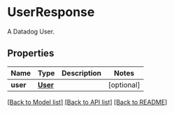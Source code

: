 # UserResponse

A Datadog User.

## Properties
Name | Type | Description | Notes
------------ | ------------- | ------------- | -------------
**user** | [**User**](User.md) |  | [optional] 

[[Back to Model list]](README.md#documentation-for-models) [[Back to API list]](README.md#documentation-for-api-endpoints) [[Back to README]](README.md)


